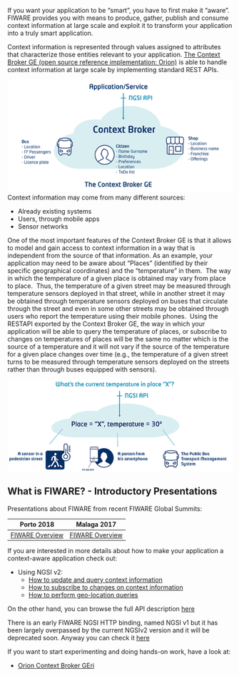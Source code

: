 If you want your application to be “smart”, you have to first make it “aware”.
FIWARE provides you with means to produce, gather, publish and consume context
information at large scale and exploit it to transform your application into a
truly smart application.

Context information is represented through values assigned to attributes that
characterize those entities relevant to your application.
[The Context Broker GE (open source reference implementation: Orion)](http://catalogue.fiware.org/enablers/publishsubscribe-context-broker-orion-context-broker)
is able to handle context information at large scale by implementing standard
REST APIs.

[![1](images/1.png)](images/1.png) Context information may come from many
different sources:

-   Already existing systems
-   Users, through mobile apps
-   Sensor networks

One of the most important features of the Context Broker GE is that it allows to
model and gain access to context information in a way that is independent from
the source of that information. As an example, your application may need to be
aware about “Places” (identified by their specific geographical coordinates) and
the “temperature” in them.  The way in which the temperature of a given place is
obtained may vary from place to place.  Thus, the temperature of a given street
may be measured through temperature sensors deployed in that street, while in
another street it may be obtained through temperature sensors deployed on buses
that circulate through the street and even in some other streets may be obtained
through users who report the temperature using their mobile phones.  Using the
RESTAPI exported by the Context Broker GE, the way in which your application
will be able to query the temperature of places, or subscribe to changes on
temperatures of places will be the same no matter which is the source of a
temperature and it will not vary if the source of the temperature for a given
place changes over time (e.g., the temperature of a given street turns to be
measured through temperature sensors deployed on the streets rather than through
buses equipped with sensors).

[![2](images/2.png)](images/2.png)

## What is FIWARE? - Introductory Presentations

Presentations about FIWARE from recent FIWARE Global Summits:

| Porto 2018                                                                                 | Malaga 2017                                                                                                                   |
| ------------------------------------------------------------------------------------------ | ----------------------------------------------------------------------------------------------------------------------------- |
| [FIWARE Overview](https://www.slideshare.net/FI-WARE/fiware-global-summit-fiware-overview) | [FIWARE Overview](https://www.slideshare.net/FI-WARE/fiware-tech-summit-juanjo-gierro-fiware-overview-and-description-of-ges) |

If you are interested in more details about how to make your application a
context-aware application check out:

-   Using NGSI v2:
    -   [How to update and query context information](ngsi-v2/how-to-update-and-query-context-information.md)
    -   [How to subscribe to changes on context information](ngsi-v2/how-to-subscribe-to-changes-on-context-information.md)
    -   [How to perform geo-location queries](ngsi-v2/how-to-perform-geo-located-queries.md)

On the other hand, you can browse the full API description
[here](http://fiware.github.io/specifications/ngsiv2/latest/cookbook/)

There is an early FIWARE NGSI HTTP binding, named NGSI v1 but it has been
largely overpassed by the current NGSIv2 version and it will be deprecated soon.
Anyway you can check it [here](http://fiware.github.io/context.Orion/api/v1/)

If you want to start experimenting and doing hands-on work, have a look at:

-   [Orion Context Broker GEri](http://github.com/fiware/context.orion)
